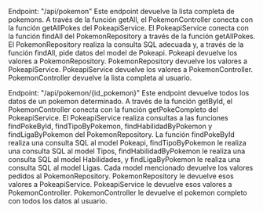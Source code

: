 Endpoint: "/api/pokemon"
Este endpoint devuelve la lista completa de pokemons.
A través de la función getAll, el PokemonController conecta con la función getAllPokes del PokeapiService.
El PokeapiService conecta con la función findAll del PokemonRepository a través de la función getAllPokes.
El PokemonRepository realiza la consulta SQL adecuada y, a través de la función findAll, pide datos del model de Pokeapi.
Pokeapi devuelve los valores a PokemonRepository.
PokemonRepository devuelve los valores a PokeapiService.
PokeapiService devuelve los valores a PokemonController.
PokemonController devuelve la lista completa al usuario.

Endpoint: "/api/pokemon/{id_pokemon}"
Este endpoint devuelve todos los datos de un pokemon determinado.
A través de la función getById, el PokemonController conecta con la función getPokeCompleto del PokeapiService.
El PokeapiService realiza consultas a las funciones findPokeById, findTipoByPokemon, findHabilidadByPokemon y findLigaByPokemon del PokemonRepository.
La función findPokeById realiza una consulta SQL al model Pokeapi, findTipoByPokemon le realiza una consulta SQL al model Tipos, findHabilidadByPokemon le realiza una consulta SQL al model Habilidades, y findLigaByPokemon le realiza una consulta SQL al model Ligas.
Cada model mencionado devuelve los valores pedidos al PokemonRepository.
PokemonRepository le devuelve esos valores a PokeapiService.
PokeapiService le devuelve esos valores a PokemonController.
PokemonController le devuelve el pokemon completo con todos los datos al usuario.
